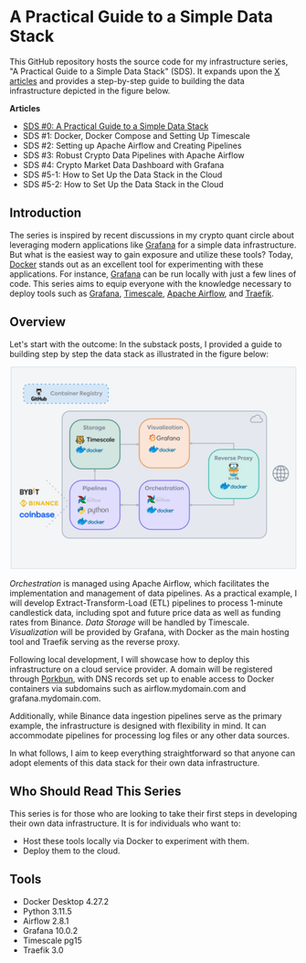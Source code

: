 # A Practical Guide to a Simple Data Stack

This GitHub repository hosts the source code for my infrastructure
series, "A Practical Guide to a Simple Data Stack" (SDS). It expands
upon the [X articles](https://x.com/bylethquant/articles) and provides a step-by-step guide to building the data infrastructure depicted in the figure
below.

**Articles**
* [SDS #0: A Practical Guide to a Simple Data Stack](https://x.com/bylethquant/status/1826891957249212691)
* SDS #1: Docker, Docker Compose and Setting Up Timescale
* SDS #2: Setting up Apache Airflow and Creating Pipelines
* SDS #3: Robust Crypto Data Pipelines with Apache Airflow
* SDS #4: Crypto Market Data Dashboard with Grafana
* SDS #5-1: How to Set Up the Data Stack in the Cloud
* SDS #5-2: How to Set Up the Data Stack in the Cloud

## Introduction

The series is inspired by recent discussions in my crypto quant circle about leveraging modern applications like
[Grafana](https://grafana.com) for a simple data infrastructure. But what is the easiest way to gain
exposure and
utilize these tools? Today, [Docker](https://www.docker.com) stands out as an excellent tool for experimenting
with these applications. For
instance, [Grafana](https://grafana.com) can be run locally with just a few lines of code. This series aims to equip
everyone with the
knowledge necessary to deploy tools such as
[Grafana](https://grafana.com), [Timescale](https://www.timescale.com), [Apache Airflow](https://airflow.apache.org),
and [Traefik](https://traefik.io/traefik).

## Overview

Let's start with the outcome: In the substack posts, I provided a guide to building step by step the data stack as
illustrated in the figure below:

<div align="center">
    <img src=".github/x-data-infra.webp" alt="data-infra" width="500" />
</div>

*Orchestration* is managed using Apache Airflow, which facilitates the implementation and management of data pipelines.
As a practical example, I will develop Extract-Transform-Load (ETL) pipelines to process 1-minute candlestick data,
including spot and future price data as well as funding rates from Binance. *Data Storage* will be handled by
Timescale. *Visualization* will be provided by Grafana, with Docker as the main hosting tool and Traefik serving as
the reverse proxy. 

Following local development, I will showcase how to deploy this infrastructure on a cloud service
provider. A domain will be registered through [Porkbun](https://porkbun.com/), with DNS records set up to enable access
to Docker containers via
subdomains such as airflow.mydomain.com and grafana.mydomain.com.

Additionally, while Binance data ingestion pipelines serve as the primary example, the infrastructure is designed with
flexibility in mind. It can accommodate pipelines for processing log files or any other data sources.

In what follows, I aim to keep everything straightforward so that anyone can adopt elements of this data stack
for their own data infrastructure.

## Who Should Read This Series

This series is for those who are looking to take their first steps in developing their own data infrastructure. It is for individuals who want to:
* Host these tools locally via Docker to experiment with them. 
* Deploy them to the cloud.


## Tools

* Docker Desktop 4.27.2
* Python 3.11.5
* Airflow 2.8.1
* Grafana 10.0.2
* Timescale pg15
* Traefik 3.0